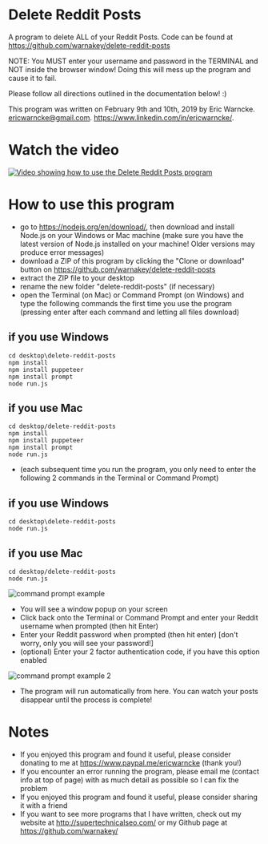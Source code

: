 # Delete Reddit Posts
A program to delete ALL of your Reddit Posts. Code can be found at https://github.com/warnakey/delete-reddit-posts

NOTE: You MUST enter your username and password in the TERMINAL and NOT inside the browser window! Doing this will mess up the program and cause it to fail. 

Please follow all directions outlined in the documentation below! :)

This program was written on February 9th and 10th, 2019 by Eric Warncke. ericwarncke@gmail.com. https://www.linkedin.com/in/ericwarncke/. 

# Watch the video
[![Video showing how to use the Delete Reddit Posts program](https://i.imgur.com/2Bhksxf.jpg)](https://www.youtube.com/watch?v=FAw0pPt0UKQ)

# How to use this program

- go to https://nodejs.org/en/download/, then download and install Node.js on your Windows or Mac machine (make sure you have the latest version of Node.js installed on your machine! Older versions may produce error messages)
- download a ZIP of this program by clicking the "Clone or download" button on https://github.com/warnakey/delete-reddit-posts
- extract the ZIP file to your desktop
- rename the new folder "delete-reddit-posts" (if necessary)
- open the Terminal (on Mac) or Command Prompt (on Windows) and type the following commands the first time you use the program (pressing enter after each command and letting all files download)
## if you use Windows
```
cd desktop\delete-reddit-posts
npm install
npm install puppeteer
npm install prompt
node run.js
```
## if you use Mac
```
cd desktop/delete-reddit-posts
npm install
npm install puppeteer
npm install prompt
node run.js
```
- (each subsequent time you run the program, you only need to enter the following 2 commands in the Terminal or Command Prompt)
## if you use Windows
```
cd desktop\delete-reddit-posts
node run.js
```
## if you use Mac
```
cd desktop/delete-reddit-posts
node run.js
```
![command prompt example](https://i.imgur.com/aXbLpbV.png)

- You will see a window popup on your screen
- Click back onto the Terminal or Command Prompt and enter your Reddit username when prompted (then hit Enter)
- Enter your Reddit password when prompted (then hit enter) [don't worry, only you will see your password!]
- (optional) Enter your 2 factor authentication code, if you have this option enabled

![command prompt example 2](https://i.imgur.com/Xsztpxa.png)

- The program will run automatically from here. You can watch your posts disappear until the process is complete!

# Notes

- If you enjoyed this program and found it useful, please consider donating to me at https://www.paypal.me/ericwarncke (thank you!)
- If you encounter an error running the program, please email me (contact info at top of page) with as much detail as possible so I can fix the problem
- If you enjoyed this program and found it useful, please consider sharing it with a friend
- If you want to see more programs that I have written, check out my website at http://supertechnicalseo.com/ or my Github page at https://github.com/warnakey/
